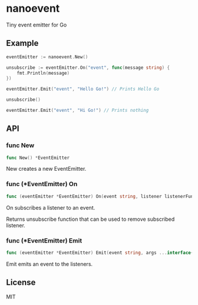 # nanoevent

Tiny event emitter for Go

## Example

```go
eventEmitter := nanoevent.New()

unsubscribe := eventEmitter.On("event", func(message string) {
    fmt.Println(message)
})

eventEmitter.Emit("event", "Hello Go!") // Prints Hello Go

unsubscribe()

eventEmitter.Emit("event", "Hi Go!") // Prints nothing
```

## API

### func New

```go
func New() *EventEmitter
```

New creates a new EventEmitter.

### func (\*EventEmitter) On

```go
func (eventEmitter *EventEmitter) On(event string, listener listenerFunc) func()
```

On subscribes a listener to an event.

Returns unsubscribe function that can be used to remove subscribed listener.

### func (\*EventEmitter) Emit

```go
func (eventEmitter *EventEmitter) Emit(event string, args ...interface{})
```

Emit emits an event to the listeners.

## License

MIT
